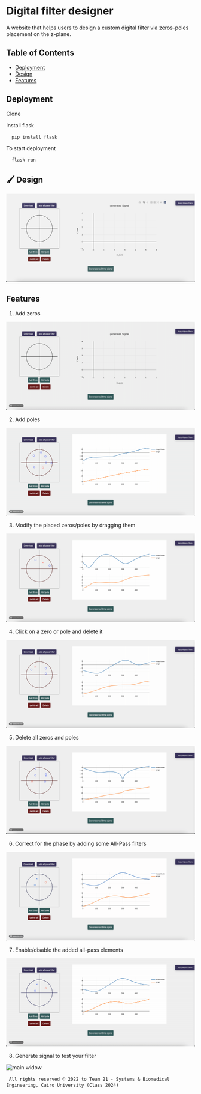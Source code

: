 # Digital filter designer

A website that helps users to design a custom digital filter via zeros-poles placement on the z-plane.

## Table of Contents

- [Deployment](#Deployment)
- [Design](#Design)
- [Features](#Features)

## Deployment
 Clone


 Install flask
```bash
  pip install flask
```
To start deployment 
```bash
  flask run
```

## 🖌️ Design

![main widow](./demo/home.png)

## Features
1. Add zeros

![main widow](./demo/add_zeros.gif)

2. Add poles

![main widow](./demo/add_poles.gif)

3. Modify the placed zeros/poles by dragging them

![main widow](./demo/drag.gif)

4. Click on a zero or pole and delete it

![main widow](./demo/delete.gif)

5. Delete all zeros and poles

![main widow](./demo/delete_all.gif)

6. Correct for the phase by adding some All-Pass filters

![main widow](./demo/add_all.gif)

7. Enable/disable the added all-pass elements

![main widow](./demo/apply_all.gif)

8. Generate signal to test your filter 

![main widow](./demo/generate.gif)

     All rights reserved © 2022 to Team 21 - Systems & Biomedical Engineering, Cairo University (Class 2024)
